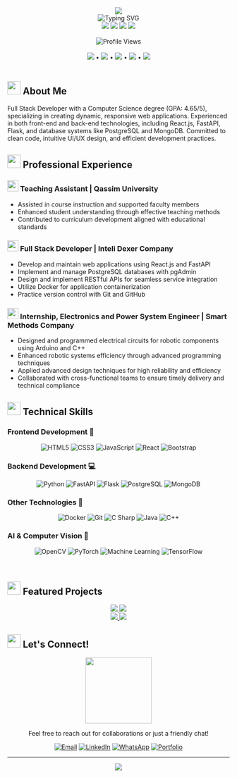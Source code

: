 <!-- Header Banner -->
<div align="center">
  <img src="https://capsule-render.vercel.app/api?type=waving&color=gradient&customColorList=6,12,30&height=200&section=header&text=Shatha%20Altasan&fontSize=80&fontAlignY=35&animation=twinkling&fontColor=white&desc=Full%20Stack%20Developer%20|%20Computer%20Science%20Graduate&descAlignY=55" />
</div>

<div align="center">
  <img src="https://readme-typing-svg.herokuapp.com?font=Fira+Code&weight=600&size=40&pause=1000&color=7520FF&center=true&vCenter=true&width=600&height=100&lines=Hi+%F0%9F%91%8B+I'm+Shatha+Altasan;Passionate+Developer;Problem+Solver" alt="Typing SVG" />
</div>

<div align="center">
  <a href="https://www.linkedin.com/in/shatha-altassan/"><img src="https://img.shields.io/badge/LinkedIn-0077B5?style=for-the-badge&logo=linkedin&logoColor=white"/></a>
  <a href="mailto:shatha.altassan@outlook.com"><img src="https://img.shields.io/badge/Email-0078D4?style=for-the-badge&logo=microsoft-outlook&logoColor=white"/></a>
  <a href="https://shatha-altasan-portfolio.onrender.com/"><img src="https://img.shields.io/badge/Portfolio-4CAF50?style=for-the-badge&logo=netlify&logoColor=white"/></a>
  <a href="https://wa.me/966505191283"><img src="https://img.shields.io/badge/WhatsApp-25D366?style=for-the-badge&logo=whatsapp&logoColor=white"/></a>
</div>

<br>

<!-- Profile Views Counter -->
<div align="center">
  <img src="https://komarev.com/ghpvc/?username=ShathaAltassan&style=for-the-badge&color=7520FF" alt="Profile Views" />
</div>

<br>

<!-- Quick Links -->
<div align="center">
  <a href="#-about-me"><img src="https://img.shields.io/badge/About_Me-7520FF?style=for-the-badge"/></a> •
  <a href="#-professional-experience"><img src="https://img.shields.io/badge/Experience-FF2D9C?style=for-the-badge"/></a> •
  <a href="#%EF%B8%8F-technical-skills"><img src="https://img.shields.io/badge/Skills-00C7BD?style=for-the-badge"/></a> •
  <a href="#-featured-projects"><img src="https://img.shields.io/badge/Projects-FFA116?style=for-the-badge"/></a> •
  <a href="#-lets-connect"><img src="https://img.shields.io/badge/Connect-FF5E5B?style=for-the-badge"/></a>
</div>

<br>

## <img src="https://media.giphy.com/media/v1.Y2lkPTc5MGI3NjExMzllM2ZkNjY4YTFjYjJlZGQzOTU3ZmI4OWM2MGVjM2QyZjkxYjM5ZiZlcD12MV9pbnRlcm5hbF9naWZzX2dpZklkJmN0PWc/UVG0BN8TOMKkPOJS6m/giphy.gif" width="30"> About Me

<p align="left">
Full Stack Developer with a Computer Science degree (GPA: 4.65/5), specializing in creating dynamic, responsive web applications. Experienced in both front-end and back-end technologies, including React.js, FastAPI, Flask, and database systems like PostgreSQL and MongoDB. Committed to clean code, intuitive UI/UX design, and efficient development practices.
</p>


## <img src="https://media.giphy.com/media/v1.Y2lkPTc5MGI3NjExYjM4MzQzMDZiZGNkNjg2ZTFhZjYwYjYzYjU5NjA0OGUyYzM3YmU3YiZlcD12MV9pbnRlcm5hbF9naWZzX2dpZklkJmN0PWc/WFZvB7VIXBgiz3oDXE/giphy.gif" width="30"> Professional Experience

### <img src="https://media.giphy.com/media/v1.Y2lkPTc5MGI3NjExOTJjOTQ4YjMtOTU0YS00M2IwLWFhOTYtNGQ5Y2M5ZGYxZjlhJmVwPXYxX2ludGVybmFsX2dpZnNfZ2lmSWQmY3Q9cw/jSKBmKkvo2dPQQtsR1/giphy.gif" width="25"> Teaching Assistant | Qassim University
-  Assisted in course instruction and supported faculty members
-  Enhanced student understanding through effective teaching methods
-  Contributed to curriculum development aligned with educational standards

### <img src="https://media.giphy.com/media/v1.Y2lkPTc5MGI3NjExYjYzNjBkNzYtNTZhMC00ODU1LWE0ZGUtNDc0ZjgwYTJlZGMyJmVwPXYxX2ludGVybmFsX2dpZnNfZ2lmSWQmY3Q9cw/bGgsc5mWoryfgKBx1u/giphy.gif" width="25"> Full Stack Developer | Inteli Dexer Company
-  Develop and maintain web applications using React.js and FastAPI
-  Implement and manage PostgreSQL databases with pgAdmin
-  Design and implement RESTful APIs for seamless service integration
-  Utilize Docker for application containerization
-  Practice version control with Git and GitHub

### <img src="https://media.giphy.com/media/v1.Y2lkPTc5MGI3NjExNjk0YzM5ZDYtYjU0Yy00MTFhLWFhOWUtNDJkNTU4NDk0ZmM5JmVwPXYxX2ludGVybmFsX2dpZnNfZ2lmSWQmY3Q9cw/CuuSHzuc0O166MRfjt/giphy.gif" width="25"> Internship, Electronics and Power System Engineer | Smart Methods Company
-  Designed and programmed electrical circuits for robotic components using Arduino and C++
-  Enhanced robotic systems efficiency through advanced programming techniques
-  Applied advanced design techniques for high reliability and efficiency
-  Collaborated with cross-functional teams to ensure timely delivery and technical compliance

## <img src="https://media.giphy.com/media/v1.Y2lkPTc5MGI3NjExOWQ5YjZhYzEtNDU0Ni00NGE2LWEyY2UtYzFhNTU1NzUyNDUxJmVwPXYxX2ludGVybmFsX2dpZnNfZ2lmSWQmY3Q9cw/QssGEmpkyEOhBCb7e1/giphy.gif" width="30"> Technical Skills

### Frontend Development 🎨
<div align="center">
  
  ![HTML5](https://img.shields.io/badge/HTML5-E34F26?style=for-the-badge&logo=html5&logoColor=white)
  ![CSS3](https://img.shields.io/badge/CSS3-1572B6?style=for-the-badge&logo=css3&logoColor=white)
  ![JavaScript](https://img.shields.io/badge/JavaScript-F7DF1E?style=for-the-badge&logo=javascript&logoColor=black)
  ![React](https://img.shields.io/badge/React-61DAFB?style=for-the-badge&logo=react&logoColor=black)
  ![Bootstrap](https://img.shields.io/badge/Bootstrap-7952B3?style=for-the-badge&logo=bootstrap&logoColor=white)
  
</div>

### Backend Development 💻
<div align="center">
  
  ![Python](https://img.shields.io/badge/Python-3776AB?style=for-the-badge&logo=python&logoColor=white)
  ![FastAPI](https://img.shields.io/badge/FastAPI-009688?style=for-the-badge&logo=fastapi&logoColor=white)
  ![Flask](https://img.shields.io/badge/Flask-000000?style=for-the-badge&logo=flask&logoColor=white)
  ![PostgreSQL](https://img.shields.io/badge/PostgreSQL-336791?style=for-the-badge&logo=postgresql&logoColor=white)
  ![MongoDB](https://img.shields.io/badge/MongoDB-47A248?style=for-the-badge&logo=mongodb&logoColor=white)
  
</div>

### Other Technologies 🔧
<div align="center">
  
  ![Docker](https://img.shields.io/badge/Docker-2496ED?style=for-the-badge&logo=docker&logoColor=white)
  ![Git](https://img.shields.io/badge/Git-F05032?style=for-the-badge&logo=git&logoColor=white)
  ![C Sharp](https://img.shields.io/badge/C%23-239120?style=for-the-badge&logo=c-sharp&logoColor=white)
  ![Java](https://img.shields.io/badge/Java-007396?style=for-the-badge&logo=java&logoColor=white)
  ![C++](https://img.shields.io/badge/C++-00599C?style=for-the-badge&logo=c%2B%2B&logoColor=white)
  
</div>

### AI & Computer Vision 🤖
<div align="center">
  
  ![OpenCV](https://img.shields.io/badge/OpenCV-5C3EE8?style=for-the-badge&logo=opencv&logoColor=white)
  ![PyTorch](https://img.shields.io/badge/PyTorch-EE4C2C?style=for-the-badge&logo=pytorch&logoColor=white)
  ![Machine Learning](https://img.shields.io/badge/Machine_Learning-FF6F00?style=for-the-badge&logo=tensorflow&logoColor=white)
  ![TensorFlow](https://img.shields.io/badge/TensorFlow-FF6F00?style=for-the-badge&logo=tensorflow&logoColor=white)
  
</div>

<br>

## <img src="https://media.giphy.com/media/v1.Y2lkPTc5MGI3NjExYjQ5ZDIzYjYtOTBkNC00MjJjLWI4ZGQtNTY0NjBjMGVlMjI4JmVwPXYxX2ludGVybmFsX2dpZnNfZ2lmSWQmY3Q9cw/LWJ7cKyiWPCnVyuAhT/giphy.gif" width="30"> Featured Projects

<div align="center">
  <a href="https://github.com/ShathaAltassan/FDR-SYSTEM-">
    <img src="https://github-readme-stats.vercel.app/api/pin/?username=ShathaAltassan&repo=FDR-SYSTEM-&theme=midnight-purple" />
  </a>
  <a href="https://github.com/ShathaAltassan/Gamer-X">
    <img src="https://github-readme-stats.vercel.app/api/pin/?username=ShathaAltassan&repo=Gamer-X&theme=midnight-purple" />
  </a>
</div>

<div align="center">
  <a href="https://github.com/ShathaAltassan/PongGame">
    <img src="https://github-readme-stats.vercel.app/api/pin/?username=ShathaAltassan&repo=PongGame&theme=midnight-purple" />
  </a>
  <a href="https://github.com/ShathaAltassan/Portfolio">
    <img src="https://github-readme-stats.vercel.app/api/pin/?username=ShathaAltassan&repo=Portfolio&theme=midnight-purple" />
  </a>
</div>


## <img src="https://media.giphy.com/media/v1.Y2lkPTc5MGI3NjExNjBhMzM5NjQtY2ZjMC00NGYyLWE0ZjAtMjM4ZTUxYjMxZjUxJmVwPXYxX2ludGVybmFsX2dpZnNfZ2lmSWQmY3Q9cw/YnS7j9pwnECXLMrI4t/giphy.gif" width="30"> Let's Connect!

<div align="center">
  <img src="https://media.giphy.com/media/v1.Y2lkPTc5MGI3NjExNjM2YzMyMzY0ZWZjYjY0ZGNmMjFhOGJlNjFhOTcyYTUzYTM4ZjRlNiZlcD12MV9pbnRlcm5hbF9naWZzX2dpZklkJmN0PWc/HQHwvSBSy7s0AXOlWt/giphy.gif" width="150" />
</div>

<div align="center">
  <p>Feel free to reach out for collaborations or just a friendly chat!</p>
  
  [![Email](https://img.shields.io/badge/Email-0078D4?style=for-the-badge&logo=microsoft-outlook&logoColor=white)](mailto:shatha.altassan@outlook.com)
  [![LinkedIn](https://img.shields.io/badge/LinkedIn-0077B5?style=for-the-badge&logo=linkedin&logoColor=white)](https://www.linkedin.com/in/shatha-altassan/)
  [![WhatsApp](https://img.shields.io/badge/WhatsApp-25D366?style=for-the-badge&logo=whatsapp&logoColor=white)](https://wa.me/966505191283)
  [![Portfolio](https://img.shields.io/badge/Portfolio-4CAF50?style=for-the-badge&logo=netlify&logoColor=white)](https://shatha-altasan-portfolio.onrender.com/)
</div>

---

<!-- Footer -->
<div align="center">
  <img src="https://capsule-render.vercel.app/api?type=waving&color=gradient&customColorList=6,12,30&height=100&section=footer" />
</div>

